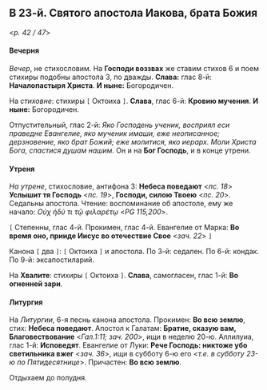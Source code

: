 
## В 23-й. Святого апостола Иакова, брата Божия

<*p. 42 / 47*>

#### Вечерня

*Вечер*, не стихословим. На **Господи воззвах** же ставим стихов 6 и поем стихиры подобны апостола 3, 
по дважды. **Слава:** глас 8-й: **Началопастыря Христа**. **И ныне:** Богородичен.  

На *стиховне*: стихиры `[` Октоиха `]`. **Слава**, глас 6-й: **Кровию мучения**. **И ныне:** Богородичен. 

Отпустительный, глас 2-й: *Яко Господень ученик, восприял еси праведне Евангелие, яко мученик имаши, еже 
неописанное; дерзновение, яко брат Божий; еже молитися, яко иерарх. Моли Христа Бога, спастися душам нашим*. 
Он и на **Бог Господь**, и в конце утрени. 

#### Утреня

*На утрене*, стихословие, антифона 3: **Небеса поведают** <*пс. 18*> **Услышит тя Господь** <*пс. 19*>, 
**Господи, силою Твоею** <*пс. 20*>. Седальны апостола. Чтение: воспоминание об апостоле, ему же начало: 
*Οὐχ ἡδύ τι τῷ φιλαρέτῳ* <*PG 115,200*>.  

`[` Степенны, глас 4-й. Прокимен, глас 4-й. Евангелие от Марка: **Во время оно, прииде Иисус во отечествие 
Свое** <*зач. 22*> `]`

Канона `[` два `]`: `[` Октоиха `]` и апостола. 
По 3-й: седален. 
По 6-й: кондак. 
По 9-й: эксапостиларий.   

На **Хвалите**: стихиры `[` Октоиха `]`. **Слава**, самогласен, глас 1-й: **Во огненней зари**.  

#### Литургия 

На *Литургии*, 6-я песнь канона апостола. 
Прокимен: **Во всю землю**, стих: **Небеса поведают**. 
Апостол к Галатам: **Братие, сказую вам, Благовествование** <*Гал.1:11; зач. 200*>, ищи в неделю 20-ю. 
Аллилуиа, глас 1-й: **Исповедят**. 
Евангелие от Луки: **Рече Господь: никтоже убо светильника вжег** <*зач. 36*>, ищи в субботу 6-ю 
его <*т.е. в субботу 23-ю по Пятидесятнице*>.
Причастен: **Во всю землю**. 

Отдыхаем до полудня.

